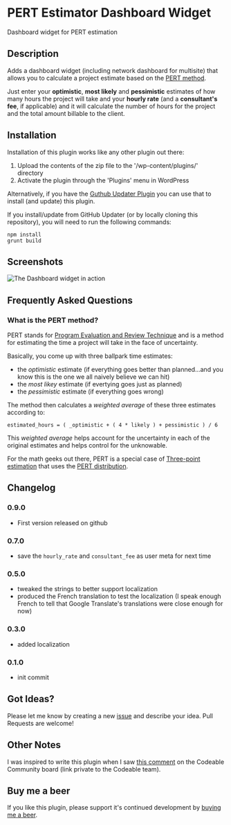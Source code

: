 # PERT Estimator Dashboard Widget

Dashboard widget for PERT estimation

## Description

Adds a dashboard widget (including network dashboard for multisite) that allows you to calculate a project estimate based on the [PERT method](https://en.wikipedia.org/wiki/Program_evaluation_and_review_technique).

Just enter your **optimistic**, **most likely** and **pessimistic** estimates of how many hours the project will take and your **hourly rate** (and a **consultant's fee**, if applicable) and it will calculate the number of hours for the project and the total amount billable to the client.  

## Installation

Installation of this plugin works like any other plugin out there:

1. Upload the contents of the zip file to the '/wp-content/plugins/' directory
2. Activate the plugin through the 'Plugins' menu in WordPress

Alternatively, if you have the [Guthub Updater Plugin](https://github.com/afragen/github-updater) you can
use that to install (and update) this plugin.

If you install/update from GitHub Updater (or by locally cloning this repository), you will need to run the following commands:

    npm install
    grunt build 

## Screenshots

![The Dashboard widget in action](assets/images/screenhot-1.png?raw=true "The Dashboard widget")

## Frequently Asked Questions

### What is the PERT method?

PERT stands for [Program Evaluation and Review Technique](https://en.wikipedia.org/wiki/Program_evaluation_and_review_technique) and is a method for estimating the time a project will take in the face of uncertainty.

Basically, you come up with three ballpark time estimates:

* the _optimistic_ estimate (if everything goes better than planned...and you know this is the one we all naively believe we can hit)
* the _most likey_ estimate (if evertying goes just as planned)
* the _pessimistic_ estimate (if everything goes wrong)

The method then calculates a _weighted average_ of these three estimates according to:

    estimated_hours = ( _optimistic + ( 4 * likely ) + pessimistic ) / 6

This _weighted average_ helps account for the uncertainty in each of the original estimates and helps control for the unknowable.

For the math geeks out there, PERT is a special case of [Three-point estimation](https://en.wikipedia.org/wiki/Three-point_estimation) that uses the [PERT distribution](https://en.wikipedia.org/wiki/PERT_distribution).

## Changelog

### 0.9.0

* First version released on github

### 0.7.0

* save the `hourly_rate` and `consultant_fee` as user meta for next time

### 0.5.0

* tweaked the strings to better support localization
* produced the French translation to test the localization (I speak enough French to tell that Google Translate's translations were close enough for now)

### 0.3.0

* added localization

### 0.1.0

* init commit

## Got Ideas?
Please let me know by creating a new [issue](issues/new) and describe your idea.  Pull Requests are welcome!

## Other Notes

I was inspired to write this plugin when I saw [this comment](https://community.codeable.io/t/pert-weighted-system-how-to-calculate-estimates/969/3) on the Codeable Community board (link private to the Codeable team).

## Buy me a beer

If you like this plugin, please support it's continued development by [buying me a beer](https://www.paypal.com/cgi-bin/webscr?cmd=_s-xclick&hosted_button_id=Z6D97FA595WSU).
